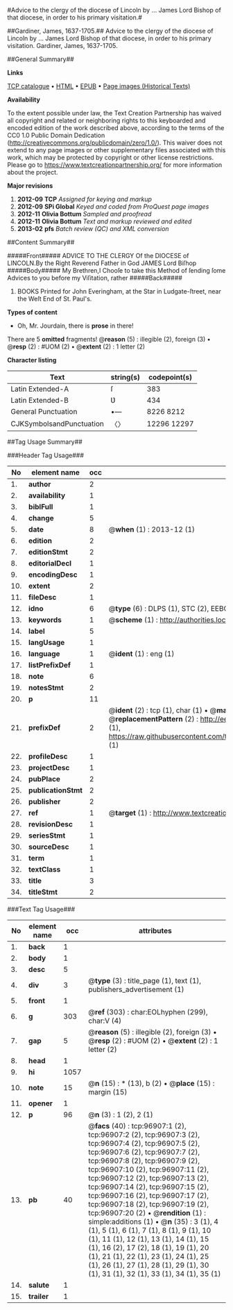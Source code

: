 #Advice to the clergy of the diocese of Lincoln by ... James Lord Bishop of that diocese, in order to his primary visitation.#

##Gardiner, James, 1637-1705.##
Advice to the clergy of the diocese of Lincoln by ... James Lord Bishop of that diocese, in order to his primary visitation.
Gardiner, James, 1637-1705.

##General Summary##

**Links**

[TCP catalogue](http://www.ota.ox.ac.uk/tcp/)  • 
[HTML](http://tei.it.ox.ac.uk/tcp/Texts-HTML/free/A42/A42335.html)  • 
[EPUB](http://tei.it.ox.ac.uk/tcp/Texts-EPUB/free/A42/A42335.epub) • 
[Page images (Historical Texts)](https://historicaltexts.jisc.ac.uk/eebo-13044924e)

**Availability**

To the extent possible under law, the Text Creation Partnership has waived all copyright and related or neighboring rights to this keyboarded and encoded edition of the work described above, according to the terms of the CC0 1.0 Public Domain Dedication (http://creativecommons.org/publicdomain/zero/1.0/). This waiver does not extend to any page images or other supplementary files associated with this work, which may be protected by copyright or other license restrictions. Please go to https://www.textcreationpartnership.org/ for more information about the project.

**Major revisions**

1. __2012-09__ __TCP__ *Assigned for keying and markup*
1. __2012-09__ __SPi Global__ *Keyed and coded from ProQuest page images*
1. __2012-11__ __Olivia Bottum__ *Sampled and proofread*
1. __2012-11__ __Olivia Bottum__ *Text and markup reviewed and edited*
1. __2013-02__ __pfs__ *Batch review (QC) and XML conversion*

##Content Summary##

#####Front#####
ADVICE TO THE CLERGY Of the DIOCESE of LINCOLN.By the Right Reverend Father in God JAMES Lord Biſhop
#####Body#####
My Brethren,I Chooſe to take this Method of ſending ſome Advices to you before my Viſitation, rather
#####Back#####

1. BOOKS Printed for John Everingham, at the Star in Ludgate-ſtreet, near the Weſt End of St. Paul's.

**Types of content**

  * Oh, Mr. Jourdain, there is **prose** in there!

There are 5 **omitted** fragments! 
 @__reason__ (5) : illegible (2), foreign (3)  •  @__resp__ (2) : #UOM (2)  •  @__extent__ (2) : 1 letter (2)

**Character listing**


|Text|string(s)|codepoint(s)|
|---|---|---|
|Latin Extended-A|ſ|383|
|Latin Extended-B|Ʋ|434|
|General Punctuation|•—|8226 8212|
|CJKSymbolsandPunctuation|〈〉|12296 12297|

##Tag Usage Summary##

###Header Tag Usage###

|No|element name|occ|attributes|
|---|---|---|---|
|1.|__author__|2||
|2.|__availability__|1||
|3.|__biblFull__|1||
|4.|__change__|5||
|5.|__date__|8| @__when__ (1) : 2013-12 (1)|
|6.|__edition__|2||
|7.|__editionStmt__|2||
|8.|__editorialDecl__|1||
|9.|__encodingDesc__|1||
|10.|__extent__|2||
|11.|__fileDesc__|1||
|12.|__idno__|6| @__type__ (6) : DLPS (1), STC (2), EEBO-CITATION (1), OCLC (1), VID (1)|
|13.|__keywords__|1| @__scheme__ (1) : http://authorities.loc.gov/ (1)|
|14.|__label__|5||
|15.|__langUsage__|1||
|16.|__language__|1| @__ident__ (1) : eng (1)|
|17.|__listPrefixDef__|1||
|18.|__note__|6||
|19.|__notesStmt__|2||
|20.|__p__|11||
|21.|__prefixDef__|2| @__ident__ (2) : tcp (1), char (1)  •  @__matchPattern__ (2) : ([0-9\-]+):([0-9IVX]+) (1), (.+) (1)  •  @__replacementPattern__ (2) : http://eebo.chadwyck.com/downloadtiff?vid=$1&page=$2 (1), https://raw.githubusercontent.com/textcreationpartnership/Texts/master/tcpchars.xml#$1 (1)|
|22.|__profileDesc__|1||
|23.|__projectDesc__|1||
|24.|__pubPlace__|2||
|25.|__publicationStmt__|2||
|26.|__publisher__|2||
|27.|__ref__|1| @__target__ (1) : http://www.textcreationpartnership.org/docs/. (1)|
|28.|__revisionDesc__|1||
|29.|__seriesStmt__|1||
|30.|__sourceDesc__|1||
|31.|__term__|1||
|32.|__textClass__|1||
|33.|__title__|3||
|34.|__titleStmt__|2||


###Text Tag Usage###

|No|element name|occ|attributes|
|---|---|---|---|
|1.|__back__|1||
|2.|__body__|1||
|3.|__desc__|5||
|4.|__div__|3| @__type__ (3) : title_page (1), text (1), publishers_advertisement (1)|
|5.|__front__|1||
|6.|__g__|303| @__ref__ (303) : char:EOLhyphen (299), char:V (4)|
|7.|__gap__|5| @__reason__ (5) : illegible (2), foreign (3)  •  @__resp__ (2) : #UOM (2)  •  @__extent__ (2) : 1 letter (2)|
|8.|__head__|1||
|9.|__hi__|1057||
|10.|__note__|15| @__n__ (15) : * (13), b (2)  •  @__place__ (15) : margin (15)|
|11.|__opener__|1||
|12.|__p__|96| @__n__ (3) : 1 (2), 2 (1)|
|13.|__pb__|40| @__facs__ (40) : tcp:96907:1 (2), tcp:96907:2 (2), tcp:96907:3 (2), tcp:96907:4 (2), tcp:96907:5 (2), tcp:96907:6 (2), tcp:96907:7 (2), tcp:96907:8 (2), tcp:96907:9 (2), tcp:96907:10 (2), tcp:96907:11 (2), tcp:96907:12 (2), tcp:96907:13 (2), tcp:96907:14 (2), tcp:96907:15 (2), tcp:96907:16 (2), tcp:96907:17 (2), tcp:96907:18 (2), tcp:96907:19 (2), tcp:96907:20 (2)  •  @__rendition__ (1) : simple:additions (1)  •  @__n__ (35) : 3 (1), 4 (1), 5 (1), 6 (1), 7 (1), 8 (1), 9 (1), 10 (1), 11 (1), 12 (1), 13 (1), 14 (1), 15 (1), 16 (2), 17 (2), 18 (1), 19 (1), 20 (1), 21 (1), 22 (1), 23 (1), 24 (1), 25 (1), 26 (1), 27 (1), 28 (1), 29 (1), 30 (1), 31 (1), 32 (1), 33 (1), 34 (1), 35 (1)|
|14.|__salute__|1||
|15.|__trailer__|1||
